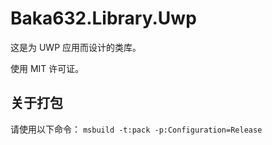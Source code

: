 # Baka632.Library.Uwp

这是为 UWP 应用而设计的类库。

使用 MIT 许可证。

## 关于打包

请使用以下命令：
```msbuild -t:pack -p:Configuration=Release```